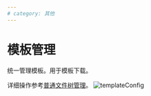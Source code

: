 ```yaml
---
# category: 其他
---
```

# 模板管理
统一管理模板。用于模板下载。

详细操作参考<a href="/v1.1.6/manage-doc-tree.html">普通文件树管理</a>。
![templateConfig](/images/templateConfig.png)